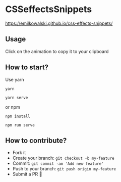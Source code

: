 # CSSeffectsSnippets

https://emilkowalski.github.io/css-effects-snippets/

## Usage

Click on the animation to copy it to your clipboard

## How to start?
Use yarn
```
yarn 

yarn serve
```
or npm
```
npm install

npm run serve
```

## How to contribute?

 - Fork it
 - Create your branch: `git checkout -b my-feature`
 - Commit: `git commit -am 'Add new feature'`
 - Push to your branch: `git push origin my-feature`
 - Submit a PR 🎉
